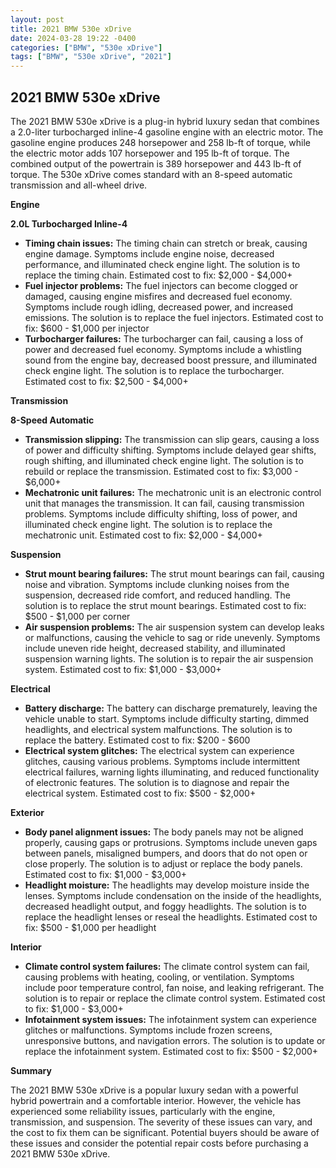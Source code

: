 ```yaml
---
layout: post
title: 2021 BMW 530e xDrive
date: 2024-03-28 19:22 -0400
categories: ["BMW", "530e xDrive"]
tags: ["BMW", "530e xDrive", "2021"]
---
```

## 2021 BMW 530e xDrive

The 2021 BMW 530e xDrive is a plug-in hybrid luxury sedan that combines a 2.0-liter turbocharged inline-4 gasoline engine with an electric motor. The gasoline engine produces 248 horsepower and 258 lb-ft of torque, while the electric motor adds 107 horsepower and 195 lb-ft of torque. The combined output of the powertrain is 389 horsepower and 443 lb-ft of torque. The 530e xDrive comes standard with an 8-speed automatic transmission and all-wheel drive.

**Engine**

**2.0L Turbocharged Inline-4**

* **Timing chain issues:** The timing chain can stretch or break, causing engine damage. Symptoms include engine noise, decreased performance, and illuminated check engine light. The solution is to replace the timing chain. Estimated cost to fix: $2,000 - $4,000+
* **Fuel injector problems:** The fuel injectors can become clogged or damaged, causing engine misfires and decreased fuel economy. Symptoms include rough idling, decreased power, and increased emissions. The solution is to replace the fuel injectors. Estimated cost to fix: $600 - $1,000 per injector
* **Turbocharger failures:** The turbocharger can fail, causing a loss of power and decreased fuel economy. Symptoms include a whistling sound from the engine bay, decreased boost pressure, and illuminated check engine light. The solution is to replace the turbocharger. Estimated cost to fix: $2,500 - $4,000+

**Transmission**

**8-Speed Automatic**

* **Transmission slipping:** The transmission can slip gears, causing a loss of power and difficulty shifting. Symptoms include delayed gear shifts, rough shifting, and illuminated check engine light. The solution is to rebuild or replace the transmission. Estimated cost to fix: $3,000 - $6,000+
* **Mechatronic unit failures:** The mechatronic unit is an electronic control unit that manages the transmission. It can fail, causing transmission problems. Symptoms include difficulty shifting, loss of power, and illuminated check engine light. The solution is to replace the mechatronic unit. Estimated cost to fix: $2,000 - $4,000+

**Suspension**

* **Strut mount bearing failures:** The strut mount bearings can fail, causing noise and vibration. Symptoms include clunking noises from the suspension, decreased ride comfort, and reduced handling. The solution is to replace the strut mount bearings. Estimated cost to fix: $500 - $1,000 per corner
* **Air suspension problems:** The air suspension system can develop leaks or malfunctions, causing the vehicle to sag or ride unevenly. Symptoms include uneven ride height, decreased stability, and illuminated suspension warning lights. The solution is to repair the air suspension system. Estimated cost to fix: $1,000 - $3,000+

**Electrical**

* **Battery discharge:** The battery can discharge prematurely, leaving the vehicle unable to start. Symptoms include difficulty starting, dimmed headlights, and electrical system malfunctions. The solution is to replace the battery. Estimated cost to fix: $200 - $600
* **Electrical system glitches:** The electrical system can experience glitches, causing various problems. Symptoms include intermittent electrical failures, warning lights illuminating, and reduced functionality of electronic features. The solution is to diagnose and repair the electrical system. Estimated cost to fix: $500 - $2,000+

**Exterior**

* **Body panel alignment issues:** The body panels may not be aligned properly, causing gaps or protrusions. Symptoms include uneven gaps between panels, misaligned bumpers, and doors that do not open or close properly. The solution is to adjust or replace the body panels. Estimated cost to fix: $1,000 - $3,000+
* **Headlight moisture:** The headlights may develop moisture inside the lenses. Symptoms include condensation on the inside of the headlights, decreased headlight output, and foggy headlights. The solution is to replace the headlight lenses or reseal the headlights. Estimated cost to fix: $500 - $1,000 per headlight

**Interior**

* **Climate control system failures:** The climate control system can fail, causing problems with heating, cooling, or ventilation. Symptoms include poor temperature control, fan noise, and leaking refrigerant. The solution is to repair or replace the climate control system. Estimated cost to fix: $1,000 - $3,000+
* **Infotainment system issues:** The infotainment system can experience glitches or malfunctions. Symptoms include frozen screens, unresponsive buttons, and navigation errors. The solution is to update or replace the infotainment system. Estimated cost to fix: $500 - $2,000+

**Summary**

The 2021 BMW 530e xDrive is a popular luxury sedan with a powerful hybrid powertrain and a comfortable interior. However, the vehicle has experienced some reliability issues, particularly with the engine, transmission, and suspension. The severity of these issues can vary, and the cost to fix them can be significant. Potential buyers should be aware of these issues and consider the potential repair costs before purchasing a 2021 BMW 530e xDrive.
